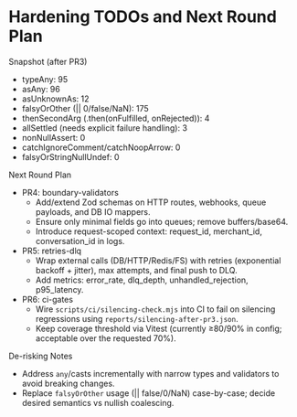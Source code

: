 # Hardening TODOs and Next Round Plan

Snapshot (after PR3)
- typeAny: 95
- asAny: 96
- asUnknownAs: 12
- falsyOrOther (|| 0/false/NaN): 175
- thenSecondArg (.then(onFulfilled, onRejected)): 4
- allSettled (needs explicit failure handling): 3
- nonNullAssert: 0
- catchIgnoreComment/catchNoopArrow: 0
- falsyOrStringNullUndef: 0

Next Round Plan
- PR4: boundary-validators
  - Add/extend Zod schemas on HTTP routes, webhooks, queue payloads, and DB IO mappers.
  - Ensure only minimal fields go into queues; remove buffers/base64.
  - Introduce request-scoped context: request_id, merchant_id, conversation_id in logs.
- PR5: retries-dlq
  - Wrap external calls (DB/HTTP/Redis/FS) with retries (exponential backoff + jitter), max attempts, and final push to DLQ.
  - Add metrics: error_rate, dlq_depth, unhandled_rejection, p95_latency.
- PR6: ci-gates
  - Wire `scripts/ci/silencing-check.mjs` into CI to fail on silencing regressions using `reports/silencing-after-pr3.json`.
  - Keep coverage threshold via Vitest (currently ≥80/90% in config; acceptable over the requested 70%).

De-risking Notes
- Address `any`/casts incrementally with narrow types and validators to avoid breaking changes.
- Replace `falsyOrOther` usage (|| false/0/NaN) case-by-case; decide desired semantics vs nullish coalescing.

